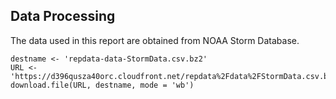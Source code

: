 ## Data Processing

The data used in this report are obtained from NOAA Storm Database.

```{r}
destname <- 'repdata-data-StormData.csv.bz2'
URL <- 'https://d396qusza40orc.cloudfront.net/repdata%2Fdata%2FStormData.csv.bz2'
download.file(URL, destname, mode = 'wb')
